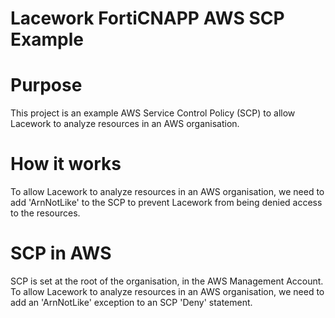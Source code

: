# Lacework FortiCNAPP AWS SCP Example

# Purpose
This project is an example AWS Service Control Policy (SCP) to allow Lacework to analyze resources in an AWS organisation.

# How it works
To allow Lacework to analyze resources in an AWS organisation, we need to add 'ArnNotLike' to the SCP to prevent Lacework from being denied access to the resources.

# SCP in AWS

SCP is set at the root of the organisation, in the AWS Management Account. To allow Lacework to analyze resources in an AWS organisation, we need to add an 'ArnNotLike' exception to an SCP 'Deny' statement.




